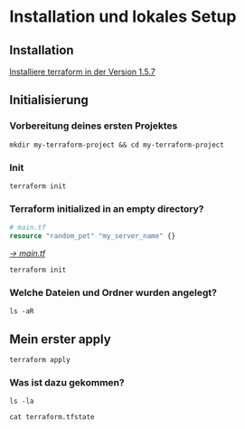 # Installation und lokales Setup

## Installation

[Installiere terraform in der Version 1.5.7](https://developer.hashicorp.com/terraform/downloads)

## Initialisierung

### Vorbereitung deines ersten Projektes
```shell
mkdir my-terraform-project && cd my-terraform-project
```

### Init
```shell
terraform init
```

### Terraform initialized in an empty directory?

```terraform
# main.tf
resource "random_pet" "my_server_name" {}
```
_[-> main.tf](main.tf)_

```shell
terraform init
```

### Welche Dateien und Ordner wurden angelegt? 

```shell
ls -aR
```

## Mein erster apply
```shell
terraform apply
```
### Was ist dazu gekommen?

```shell
ls -la
```
```shell
cat terraform.tfstate
```